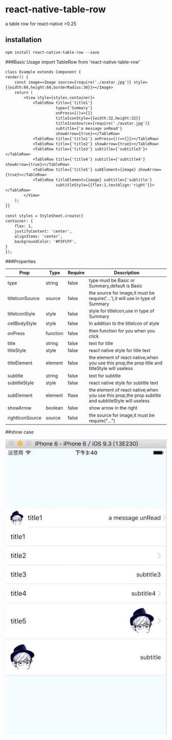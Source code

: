# react-native-table-row
a table row for react-native >0.25

##	installation

	npm install react-native-table-row --save
	
###Basic Usage
	import TableRow from 'react-native-table-row'
	
	class Example extends Component {
    render() {
        const image=<Image source={require('./avatar.jpg')} style={{width:60,height:60,borderRadius:30}}></Image>
        return (
            <View style={styles.container}>
                <TableRow title={'title1'}
                          type={'Summary'}
                          onPress={()=>{}}
                          titleIconStyle={{width:32,height:32}}
                          titleIconSource={require('./avatar.jpg')}
                          subtitle={'a message unRead'}
                          showArrow={true}></TableRow>
                <TableRow title={'title1'} onPress={()=>{}}></TableRow>
                <TableRow title={'title2'} showArrow={true}></TableRow>
                <TableRow title={'title3'} subtitle={'subtitle3'}></TableRow>
                <TableRow title={'title4'} subtitle={'subtitle4'} showArrow={true}></TableRow>
                <TableRow title={'title5'} subElement={image} showArrow={true}></TableRow>
                <TableRow titleElement={image} subtitle={'subtitle'}
                          subtitleStyle={{flex:1,textAlign:'right'}}></TableRow>
            </View>
        );
    }}
    
	const styles = StyleSheet.create({
    container: {
        flex: 1,
        justifyContent: 'center',
        alignItems: 'center',
        backgroundColor: '#F5FCFF',
    }
	});
	
###Properties

Prop 		| Type 	 |Require	  |Description|
----------|----------|----------|----------|
type|string|false|type must be Basic or Summary,default is Basic
titleIconSource|source|false|the source for image,it must be require('...'),it will use in type of Summary
titleIconStyle|style|false|style for titleIcon,use in type of Summary
cellBodyStyle| style |false | In addition to the titleIcon of style
onPress |function|false|then function for you when you click 
title|string|false|text for title
titleStyle|style|false|react native style for title text
titleElement|element|false |the element of react native,when you use this prop,the prop title and titleStyle will useless
subtitle|string|false|text for subtitle
subtitleStyle|style|false|react native style for subtitle text
subElement|element|flase|the element of react native,when you use this prop,the prop subtitle and subtitleStyle will useless
showArrow|boolean|false| show arrow in the right
rightIconSource|source|false|the source for image,it must be require("...")

##show case

![MacDown Screenshot](https://github.com/Cocoon-break/react-native-table-row/blob/master/screenShot.png)

